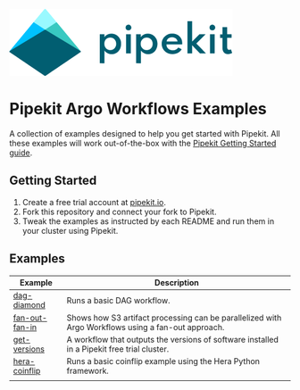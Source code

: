 [![Pipekit Logo](assets/images/pipekit-logo.png)](https://pipekit.io)

# Pipekit Argo Workflows Examples

A collection of examples designed to help you get started with Pipekit. All these examples will work out-of-the-box with the [Pipekit Getting Started guide](https://docs.pipekit.io/getting-started).

## Getting Started

1. Create a free trial account at [pipekit.io](https://pipekit.io).
2. Fork this repository and connect your fork to Pipekit.
3. Tweak the examples as instructed by each README and run them in your cluster using Pipekit.

## Examples

| Example                                        | Description                                                                                        |
|------------------------------------------------|----------------------------------------------------------------------------------------------------|
| [ dag-diamond ]( examples/dag-diamond/ )       | Runs a basic DAG workflow.                                                                         |
| [ fan-out-fan-in ]( examples/fan-out-fan-in/ ) | Shows how S3 artifact processing can be parallelized with Argo Workflows using a fan-out approach. |
| [ get-versions](examples/get-versions/)        | A workflow that outputs the versions of software installed in a Pipekit free trial cluster.        |
| [ hera-coinflip](examples/hera-coinflip/)      | Runs a basic coinflip example using the Hera Python framework.                                     |
|                                                |                                                                                                    |
